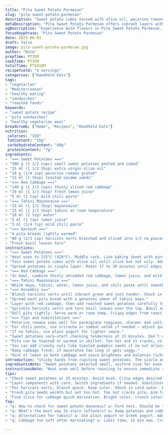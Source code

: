 ```yaml
---
title: "Pita Sweet Potato Parmesan"
slug: "pita-sweet-potato-parmesan"
description: "Sweet potato cubes tossed with olive oil, pecorino romano, and toasted sesame seeds. Roasted till golden and creamy. Quick-pickled red cabbage with lemon and mild chili paste. Tahini mayo merged with harissa for heat and tang. Haricots verts blanched just tender, mixed with fresh basil under warm pita bread. Layers of vibrant colors and contrasting crunches. A vegetarian sandwich packed with textures, balanced spice, and umami notes. Easy swaps: pecorino for parmesan, chili sauce for sriracha. Watch for roasting cues, avoid mushy sweet potatoes. Assembly demands fresh pita, or toast for crunch. Practical, flavorful, simplified."
metaDescription: "Pita Sweet Potato Parmesan offers vibrant layers with roasted sweet potatoes, tahini mayo, and fresh veggies. A textured vegetarian delight packed with flavor."
ogDescription: "Experience bold flavors in Pita Sweet Potato Parmesan. Roasted sweetness meets tangy mayo and fresh greens. A satisfying vegetarian option."
focusKeyphrase: "Pita Sweet Potato Parmesan"
date: 2025-08-03
draft: false
image: pita-sweet-potato-parmesan.jpg
author: "Kate"
prepTime: PT35M
cookTime: PT35M
totalTime: PT1H10M
recipeYield: "4 servings"
categories: ["Handheld Eats"]
tags:
- "vegetarian"
- "Mediterranean"
- "healthy eating"
- "sandwiches"
- "roasted foods"
keywords:
- "sweet potato recipe"
- "pita sandwiches"
- "healthy vegetarian meal"
breadcrumb: ["Home", "Recipes", "Handheld Eats"]
nutrition: 
 calories: "320"
 fatContent: "15g"
 carbohydrateContent: "40g"
 proteinContent: "7g"
ingredients:
- "=== Sweet Potatoes ==="
- "500 g (3 1/2 cups) small sweet potatoes peeled and cubed"
- "25 ml (1 1/2 tbsp) extra virgin olive oil"
- "20 g (1/4 cup) pecorino romano grated"
- "15 ml (1 tbsp) toasted sesame seeds"
- "=== Red Cabbage ==="
- "140 g (1 2/3 cups) thinly sliced red cabbage"
- "20 ml (1 1/3 tbsp) fresh lemon juice"
- "5 ml (1 tsp) mild chili paste"
- "=== Tahini Mayonnaise ==="
- "25 ml (1 1/2 tbsp) mayonnaise"
- "25 ml (1 1/2 tbsp) tahini at room temperature"
- "10 ml (2 tsp) water"
- "5 ml (1 tsp) lemon juice"
- "3 ml (3/4 tsp) mild chili paste"
- "=== Garnish ==="
- "4 pita breads lightly warmed"
- "80 g (2/3 cup) haricots verts blanched and sliced into 1/2 cm pieces"
- "Fresh basil leaves torn"
instructions:
- "=== Sweet Potatoes ==="
- "Heat oven to 215°C (420°F). Middle rack. Line baking sheet with parchment."
- "Toss sweet potato cubes with olive oil until slick but not oily. Add grated pecorino romano and sesame seeds. Stir gently to coat evenly. Salt and pepper liberally; these big flavors need seasoning."
- "Spread potatoes in single layer. Roast 17 to 20 minutes until edges crisp and color deepens to golden brown. Flip halfway. Should have some charred spots but tender inside, test with fork – creamy but not falling apart."
- "=== Red Cabbage ==="
- "In bowl, combine thinly shredded red cabbage, lemon juice, and mild chili paste. Salt with a pinch. Toss and let macerate around 15 minutes. Bright acidity softens cabbage slightly while preserving crunch."
- "=== Tahini Mayonnaise ==="
- "Whisk mayo, tahini, water, lemon juice, and chili paste until smooth. Adjust water to loosen if thick. Balance acidity and heat — mayo tames tahini bitterness and chili adds dimension."
- "=== Assembly ==="
- "Blanch haricots verts until vibrant green and just tender. Shock in cold water immediately to keep snap and color. Drain well."
- "Spread each pita bread with a generous smear of tahini mayo."
- "Layer with red cabbage, then add roasted sweet potatoes carefully to avoid smashing."
- "Sprinkle haricots verts and torn basil leaves over the top. Basil adds herbal brightness against earthy potato and spicy mayo."
- "Roll pita tightly. Serve warm or room temp. Crispy edges from roasting will soften inside pita but keep body."
- "=== Tips and Substitutions ==="
- "Pecorino romano subs well for parmigiano reggiano, sharper and saltier but works with sesame nicely."
- "For chili paste, use sriracha or sambal oelek if needed – adjust quantity to taste."
- "If no tahini, use plain yogurt for lighter sauce."
- "Sweet potatoes vary—start checking tenderness at 15 minutes. Don’t overcrowd pan to avoid steaming."
- "Pita can be toasted or warmed in skillet. Too hot and it cracks, so warm gently."
- "You can add crunchy nuts like toasted pumpkin seeds if no nut allergy for texture twist."
- "Keep cabbage fresh, if macerated too long it gets soggy."
- "Hint of lemon in both cabbage and sauce brightens and balances richness."
introduction: "Sticky hands from roasting sweet potatoes. The sizzle and hiss as cubes hit hot oil and parchment, edges caramelizing to that leathery brown crust you want – no mush here. Aromas snap: sesame toasty, cheese sharp, chili hanging in air with lemony zing from cabbage. Tahini mayonnaise cuts creamy, smooth but with a fiery coursing underneath. Haricots verts offer green crunch snap. Basil leaves torn with fingers, herbal pops against sweetness. Pita warm, soft, almost pillowing these layers tighter. No fluff, just right technique: roast well, season hard, keep cabbage crisp and sauce balanced. Swap ingredients if fridge is short — pecorino instead of parmesan, switch chili paste to sriracha. Master texture, watch doneness, rely on smell and touch over timer. Gets messy, gestures with hands, but worth every smudge. That’s kitchen wisdom – controlling chaos to get reliable results."
ingredientsNote: "Sweet potatoes selected small, uniform size for even roasting. Peeling optional depending on skin thickness but helps caramelize edges. Pecorino romano instead of parm adds salt and bite paired with sesame seeds, which you toast gently before to awaken oils – skip to avoid bitterness. Chili paste mild to not overpower, balance with acidity from lemon juice; green beans blanched briefly for snap without mush, sliced for easier layering inside pita. Tahini warmed slightly mixes smoother, sometimes thick so adding small water increments prevents clumps. Mayonnaise base smoothens heat and bitter tahini. Pita breads fresh, slightly warmed to soften but not so hot they crack or turn brittle. Basil fresh, torn not chopped to release aroma without bruising. Sub out tahini for Greek yogurt or add a teaspoon of maple syrup in sauce for subtle hint of sweetness if you want twist. Use sambal oelek instead chili for smokier tone."
instructionsNote: "Heat oven well before roasting to ensure immediate surface caramelization. Use parchment lined pan to avoid sticking and ease flipping. Toss gently after 15 min roast to keep edges crisp and color even. Sweet potatoes done when pierced with fork and edges show golden. Avoid overcrowding to keep roasting dry; otherwise they steam and get soggy. For cabbage, fine slicing helps quick maceration, toss with lemon and chili paste then wait—colors brighten, bite softens but stays crunchy. Combine mayonnaise and tahini with slow whisking, adjust texture with water—not too runny or sauce won’t adhere. Blanch beans rapidly in boiling salted water, shock immediately, dries quickly on kitchen towel to avoid watery sandwich. Layering matters: spread mayo first to keep filling from drying pita. Handle pea-size sweet potatoes to avoid breaking apart in sandwich. Roll pita tightly to keep filling compact; slice in half to serve. Store leftover roasted potatoes and cabbage separated for best freshness."
tips:
- "Check sweet potatoes at 15 minutes. Avoid mush. Crisp edges desired. Remove from oven with golden color. Don't overcrowd to keep roasting dry."
- "Layer components with care. Switch ingredients if needed. Substitute pecorino with parmesan. Use yogurt if tahini not available. Adjust chili paste to taste."
- "For haricots verts, blanch quick. Keep color. Shock in cold water. Bad color? Undercook a bit. Drain well but avoid over-watering pita."
- "Fresh pita needs warmth but not too hot. Too hot cracks pita. Aim for flexibility. Toast lightly for crunch, avoid brittle. Good balance in texture."
- "Fine slice for cabbage quick marination. Bright color, crunch intact. Skip the soaking too long. Acidic zing balances sweetness of potatoes nicely."
faq:
- "q: How to check for sweet potato doneness? a: Fork test. Should be tender inside. Watch edges. Golden, some charring is good."
- "q: What's the best way to store leftovers? a: Keep potatoes and cabbage separate. Refrigerate airtight. Creaminess on potatoes might fade."
- "q: Alternatives for tahini? a: Use plain yogurt or Greek yogurt. Add maple for sweetness if preferred. And consistency? Adjust water."
- "q: Cabbage too soft after marinating? a: Limit time, 15 min max. Crunch is key. Too long? Texture lost. Start again fresh."

---
```

